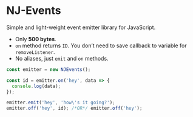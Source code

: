 # NJ-Events

Simple and light-weight event emitter library for JavaScript.

* Only **500 bytes**.
* `on` method returns `ID`. You don’t need to save
  callback to variable for `removeListener`.
* No aliases, just `emit` and `on` methods.

```js
const emitter = new NJEvents();

const id = emitter.on('hey', data => {
  console.log(data);
});

emitter.emit('hey', 'how\'s it going?');
emitter.off('hey', id); /*OR*/ emitter.off('hey');
```
